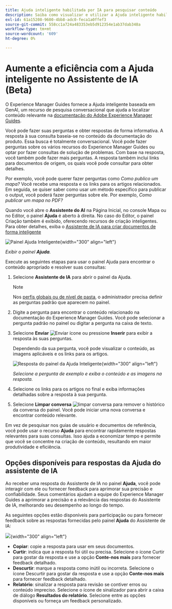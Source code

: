```yaml
---
title: Ajuda inteligente habilitada por IA para pesquisar conteúdo
description: Saiba como visualizar e utilizar a Ajuda inteligente habilitada por IA.
exl-id: 61a15208-9600-4bb8-adc0-feca1a0ffef3
source-git-commit: 558cc1a724a483353eb5d912354e1ab37dab348a
workflow-type: tm+mt
source-wordcount: '609'
ht-degree: 0%

---
```


# Aumente a eficiência com a Ajuda inteligente no Assistente de IA (Beta)

O Experience Manager Guides fornece a Ajuda inteligente baseada em GenAI, um recurso de pesquisa conversacional que ajuda a localizar conteúdo relevante na [documentação do Adobe Experience Manager Guides](https://experienceleague.adobe.com/pt-br/docs/experience-manager-guides/using/overview).

Você pode fazer suas perguntas e obter respostas de forma informativa. A resposta à sua consulta baseia-se no conteúdo da documentação do produto. Essa busca é totalmente conversacional. Você pode fazer perguntas sobre os vários recursos do Experience Manager Guides ou optar por fazer consultas de solução de problemas. Com base na resposta, você também pode fazer mais perguntas. A resposta também inclui links para documentos de origem, os quais você pode consultar para obter detalhes.

Por exemplo, você pode querer fazer perguntas como *Como publico um mapa?* Você recebe uma resposta e os links para os artigos relacionados. Em seguida, se quiser saber como usar um método específico para publicar o output, você poderá fazer perguntas sobre ele. Por exemplo, *Como publicar um mapa no PDF?*

Quando você abre o **Assistente do AI** na Página Inicial, no console Mapa ou no Editor, o painel **Ajuda** é aberto à direita. No caso do Editor, o painel Criação também é exibido, oferecendo recursos de criação inteligentes. Para obter detalhes, exiba o [Assistente de IA para criar documentos de forma inteligente](./ai-assistant-right-panel.md)

![Painel Ajuda Inteligente](images/smart-help-panel.png){width="300" align="left"}

*Exibir o painel **Ajuda**.*

Execute as seguintes etapas para usar o painel Ajuda para encontrar o conteúdo apropriado e resolver suas consultas:

1. Selecione **Assistente de IA** para abrir o painel da Ajuda.

   >[!NOTE]
   >
   > Nos [perfis globais ou de nível de pasta](../cs-install-guide/conf-folder-level.md#conf-ai-guides-assistant), o administrador precisa definir as perguntas padrão que aparecem no painel.

1. Digite a pergunta para encontrar o conteúdo relacionado na documentação do Experience Manager Guides. Você pode selecionar a pergunta padrão no painel ou digitar a pergunta na caixa de texto.

1. Selecione **Enviar** ![Enviar ícone](images/send-icon.svg) ou pressione **Inserir** para exibir a resposta às suas perguntas.

   Dependendo da sua pergunta, você pode visualizar o conteúdo, as imagens aplicáveis e os links para os artigos.

   ![Resposta do painel da Ajuda Inteligente](images/smart-help-panel-response.png){width="300" align="left"}


   *Selecione a pergunta de exemplo e exiba o conteúdo e as imagens na resposta.*

1. Selecione os links para os artigos no final e exiba informações detalhadas sobre a resposta à sua pergunta.


1. Selecione **Limpar conversa** ![limpar conversa](images/clear-conversation-icon.svg) para remover o histórico da conversa do painel. Você pode iniciar uma nova conversa e encontrar conteúdo relevante.

Em vez de pesquisar nos guias de usuário e documentos de referência, você pode usar o recurso **Ajuda** para encontrar rapidamente respostas relevantes para suas consultas. Isso ajuda a economizar tempo e permite que você se concentre na criação de conteúdo, resultando em maior produtividade e eficiência.

## Opções disponíveis para respostas da Ajuda do assistente de IA

Ao receber uma resposta do Assistente de IA no painel **Ajuda**, você pode interagir com ele ou fornecer feedback para aprimorar sua precisão e confiabilidade. Seus comentários ajudam a equipe do Experience Manager Guides a aprimorar a precisão e a relevância das respostas do Assistente de IA, melhorando seu desempenho ao longo do tempo.

As seguintes opções estão disponíveis para participação ou para fornecer feedback sobre as respostas fornecidas pelo painel **Ajuda** do Assistente de IA:

![](images/ai-assistant-response-options.png){width="300" align="left"}

- **Copiar**: copie a resposta para usar em seus documentos.
- **Curtir**: indica que a resposta foi útil ou precisa. Selecione o ícone Curtir para gostar da resposta e use a opção **Conte-nos mais** para fornecer feedback detalhado.
- **Descurtir**: marque a resposta como inútil ou incorreta. Selecione o ícone Descurtir para gostar da resposta e use a opção **Conte-nos mais** para fornecer feedback detalhado.
- **Relatório**: sinalizar a resposta para revisão se contiver erros ou conteúdo impreciso. Selecione o ícone de sinalizador para abrir a caixa de diálogo **Resultados do relatório**. Selecione entre as opções disponíveis ou forneça um feedback personalizado.